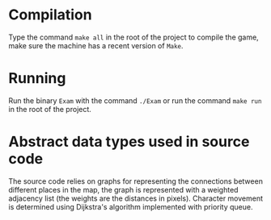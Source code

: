 # Compilation

Type the command `make all` in the root of the project to compile the game, make sure the machine has a recent version of `Make`.

# Running

Run the binary `Exam` with the command `./Exam` or run the command `make run` in the root of the project.

# Abstract data types used in source code

The source code relies on graphs for representing the connections between different places in the map, the graph is represented with a weighted adjacency list (the weights are the distances in pixels). Character movement is determined using Dijkstra's algorithm implemented with priority queue.
